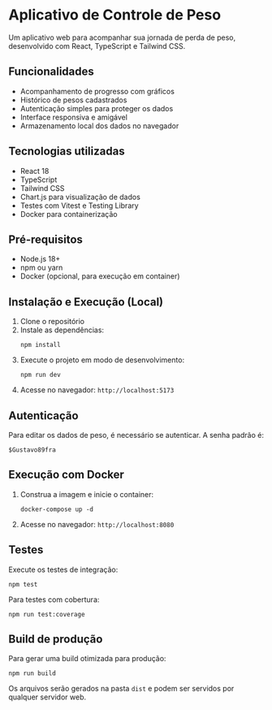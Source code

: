 # Aplicativo de Controle de Peso

Um aplicativo web para acompanhar sua jornada de perda de peso, desenvolvido com React, TypeScript e Tailwind CSS.

## Funcionalidades

- Acompanhamento de progresso com gráficos
- Histórico de pesos cadastrados
- Autenticação simples para proteger os dados
- Interface responsiva e amigável
- Armazenamento local dos dados no navegador

## Tecnologias utilizadas

- React 18
- TypeScript
- Tailwind CSS
- Chart.js para visualização de dados
- Testes com Vitest e Testing Library
- Docker para containerização

## Pré-requisitos

- Node.js 18+
- npm ou yarn
- Docker (opcional, para execução em container)

## Instalação e Execução (Local)

1. Clone o repositório
2. Instale as dependências:
   ```
   npm install
   ```
3. Execute o projeto em modo de desenvolvimento:
   ```
   npm run dev
   ```
4. Acesse no navegador: `http://localhost:5173`

## Autenticação

Para editar os dados de peso, é necessário se autenticar. A senha padrão é:

```
$Gustavo89fra
```

## Execução com Docker

1. Construa a imagem e inicie o container:
   ```
   docker-compose up -d
   ```
2. Acesse no navegador: `http://localhost:8080`

## Testes

Execute os testes de integração:
```
npm test
```

Para testes com cobertura:
```
npm run test:coverage
```

## Build de produção

Para gerar uma build otimizada para produção:
```
npm run build
```

Os arquivos serão gerados na pasta `dist` e podem ser servidos por qualquer servidor web. 